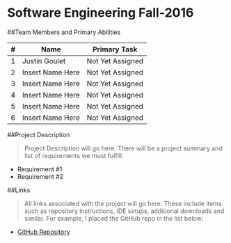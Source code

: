 Software Engineering Fall-2016
=================================
##Team Members and Primary Abilities

|#|Name|Primary Task|
|---|---|---|
|1|		Justin Goulet			|	Not Yet Assigned|
|2|		Insert Name Here		|	Not Yet Assigned|
|3|		Insert Name Here		|	Not Yet Assigned|
|4|		Insert Name Here		|	Not Yet Assigned|
|5|		Insert Name Here		|	Not Yet Assigned|
|6|		Insert Name Here		|	Not Yet Assigned|

##Project Description
>Project Description will go here. There will be a project summary and list of requirements we must fulfill.
- Requirement #1
- Requirement #2

##Links
>All links associated with the project will go here. These include items such as repository instructions, IDE setups, additional downloads and similar. For example, I placed the GitHub repo in the list below:
- [GitHub Repository](https://github.com/Software-Engineering-CSUSM/Enter-Team-Name_ProjectName-2016)